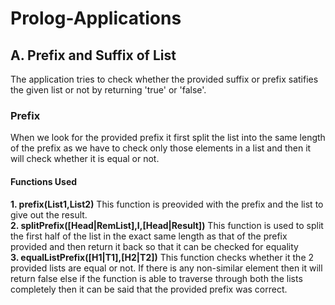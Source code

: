 # Prolog-Applications
## A. Prefix and Suffix of List
The application tries to check whether the provided suffix or prefix satifies the given list or not by returning 'true' or 'false'.
### Prefix
When we look for the provided prefix it first split the list into the same length of the prefix as we have to check only those elements in a list and then it will check whether it is equal or not.
#### Functions Used
**1. prefix(List1,List2)**
    This function is preovided with the prefix and the list to give out the result.<br />
**2. splitPrefix([Head|RemList],I,[Head|Result])**
    This function is used to split the first half of the list in the exact same length as that of the prefix provided and then return it back so that it can be checked for equality<br />
**3. equalListPrefix([H1|T1],[H2|T2])**
    This function checks whether it the 2 provided lists are equal or not. If there is any non-similar element then it will return false else if the function is able to traverse through both the lists completely then it can be said that the provided prefix was correct. <br />
